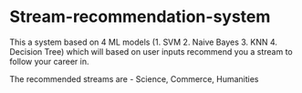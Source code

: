 # Stream-recommendation-system

This a system based on 4 ML models (1. SVM 2. Naive Bayes 3. KNN 4. Decision Tree)
which will based on user inputs recommend you a stream to follow your
career in. 

The recommended streams are - Science, Commerce, Humanities
